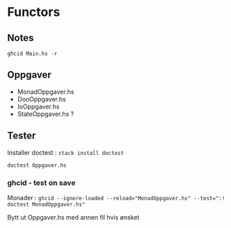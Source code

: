 # Functors

## Notes
`ghcid Main.hs -r`


## Oppgaver

* MonadOppgaver.hs
* DooOppgaver.hs
* IoOppgaver.hs
* StateOppgaver.hs ?

## Tester

Installer doctest : `stack install doctest`

`doctest Oppgaver.hs`



### ghcid - test on save
Monader : `ghcid --ignore-loaded --reload="MonadOppgaver.hs" --test=":! doctest MonadOppgaver.hs"`

Bytt ut Oppgaver.hs med annen fil hvis ønsket